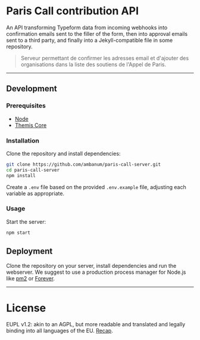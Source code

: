 # Paris Call contribution API

An API transforming Typeform data from incoming webhooks into confirmation emails sent to the filler of the form, then into approval emails sent to a third party, and finally into a Jekyll-compatible file in some repository.

> Serveur permettant de confirmer les adresses email et d'ajouter des organisations dans la liste des soutiens de l'Appel de Paris.

- - -

## Development

### Prerequisites

- [Node](https://nodejs.org/en/download)
- [Themis Core](https://docs.cossacklabs.com/pages/documentation-themis/#installing-themis-core)

### Installation

Clone the repository and install dependencies:

```sh
git clone https://github.com/ambanum/paris-call-server.git
cd paris-call-server
npm install
```

Create a `.env` file based on the provided `.env.example` file, adjusting each variable as appropriate.

### Usage

Start the server:

```sh
npm start
```

## Deployment

Clone the repository on your server, install dependencies and run the webserver.
We suggest to use a production process manager for Node.js like [pm2](https://github.com/Unitech/pm2) or [Forever](https://github.com/foreversd/forever#readme).

- - -

# License

EUPL v1.2: akin to an AGPL, but more readable and translated and legally binding into all languages of the EU. [Recap](https://choosealicense.com/licenses/eupl-1.2/).
